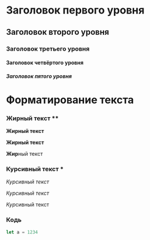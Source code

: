 # Заголовок первого уровня
## Заголовок второго уровня
### Заголовок третьего уровня
#### Заголовок четвёртого уровня
##### Заголовок пятого уровня

Форматирование текста
===
### Жирный текст **
**Жирный текст**

__Жирный текст__

**Жир**ный текст

### Курсивный текст *
*Курсивный текст*

_Курсивный текст_

*Кур*сивный текст

### Кодь
```javascript
let a = 1234
```
